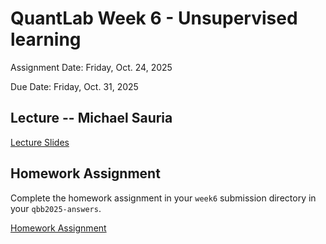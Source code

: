 # QuantLab Week 6 - Unsupervised learning

Assignment Date: Friday, Oct. 24, 2025

Due Date: Friday, Oct. 31, 2025

## Lecture -- Michael Sauria

[Lecture Slides](https://docs.google.com/presentation/d/1HfJwwHprSNN5v7QMiNTjthtAyz_aKtLhfeWlcqeNjCc/edit?usp=sharing)

## Homework Assignment

Complete the homework assignment in your `week6` submission directory in your `qbb2025-answers`.

[Homework Assignment](../assignments/lab/unsupervised_learning/assignment/)
